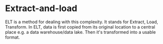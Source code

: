 # Extract-and-load
ELT is a method for dealing with this complexity. It stands for Extract, Load, Transform. In ELT, data is first copied from its original location to a central place e.g. a data warehouse/data lake. Then it's transformed into a usable format.
